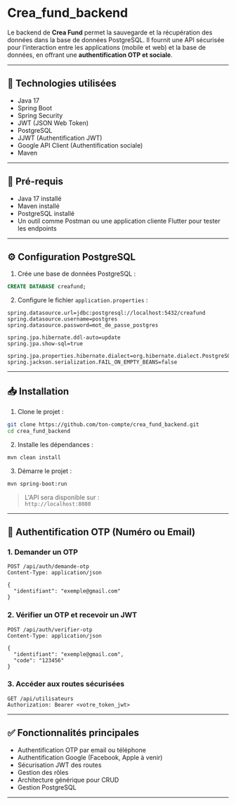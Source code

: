 # Crea_fund_backend

Le backend de **Crea Fund** permet la sauvegarde et la récupération des données dans la base de données PostgreSQL. Il fournit une API sécurisée pour l’interaction entre les applications (mobile et web) et la base de données, en offrant une **authentification OTP et sociale**.

---

## 🚀 Technologies utilisées
- Java 17
- Spring Boot
- Spring Security
- JWT (JSON Web Token)
- PostgreSQL
- JJWT (Authentification JWT)
- Google API Client (Authentification sociale)
- Maven

---

## 📂 Pré-requis
- Java 17 installé
- Maven installé
- PostgreSQL installé
- Un outil comme Postman ou une application cliente Flutter pour tester les endpoints

---

## ⚙️ Configuration PostgreSQL

1. Crée une base de données PostgreSQL :
```sql
CREATE DATABASE creafund;
```

2. Configure le fichier `application.properties` :
```properties
spring.datasource.url=jdbc:postgresql://localhost:5432/creafund
spring.datasource.username=postgres
spring.datasource.password=mot_de_passe_postgres

spring.jpa.hibernate.ddl-auto=update
spring.jpa.show-sql=true

spring.jpa.properties.hibernate.dialect=org.hibernate.dialect.PostgreSQLDialect
spring.jackson.serialization.FAIL_ON_EMPTY_BEANS=false
```

---

## 📥 Installation

1. Clone le projet :
```bash
git clone https://github.com/ton-compte/crea_fund_backend.git
cd crea_fund_backend
```

2. Installe les dépendances :
```bash
mvn clean install
```

3. Démarre le projet :
```bash
mvn spring-boot:run
```

> L'API sera disponible sur :  
> `http://localhost:8080`

---

## 🔐 Authentification OTP (Numéro ou Email)

### 1. Demander un OTP
```http
POST /api/auth/demande-otp
Content-Type: application/json

{
  "identifiant": "exemple@gmail.com"
}
```

### 2. Vérifier un OTP et recevoir un JWT
```http
POST /api/auth/verifier-otp
Content-Type: application/json

{
  "identifiant": "exemple@gmail.com",
  "code": "123456"
}
```

### 3. Accéder aux routes sécurisées
```http
GET /api/utilisateurs
Authorization: Bearer <votre_token_jwt>
```

---

## ✅ Fonctionnalités principales
- Authentification OTP par email ou téléphone
- Authentification Google (Facebook, Apple à venir)
- Sécurisation JWT des routes
- Gestion des rôles
- Architecture générique pour CRUD
- Gestion PostgreSQL

---
